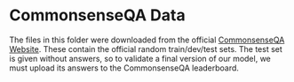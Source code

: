 # CommonsenseQA Data

The files in this folder were downloaded from the official [CommonsenseQA Website](https://www.tau-nlp.sites.tau.ac.il/commonsenseqa). 
These contain the official random train/dev/test sets. The test set is given without answers, so to validate a final
version of our model, we must upload its answers to the CommonsenseQA leaderboard. 